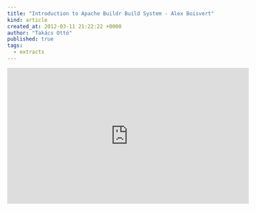 ```yaml
---
title: "Introduction to Apache Buildr Build System - Alex Boisvert"
kind: article
created_at: 2012-03-11 21:22:22 +0000
author: "Takács Ottó"
published: true
tags: 
  - extracts
---
```

<iframe width="560" height="315" src="http://www.youtube.com/embed/YGjaBIBW-8A" frameborder="0" allowfullscreen></iframe>

<div class='old-comments'></div>